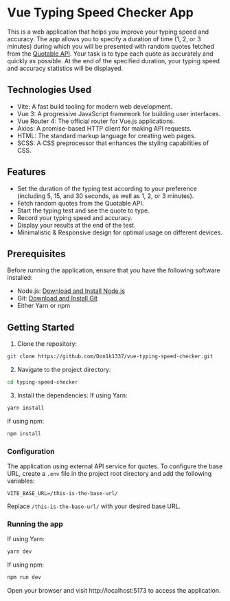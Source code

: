 # Vue Typing Speed Checker App

This is a web application that helps you improve your typing speed and accuracy. The app allows you to specify a duration of time (1, 2, or 3 minutes) during which you will be presented with random quotes fetched from the [Quotable API](https://github.com/lukePeavey/quotable). Your task is to type each quote as accurately and quickly as possible. At the end of the specified duration, your typing speed and accuracy statistics will be displayed.

## Technologies Used

- Vite: A fast build tooling for modern web development.
- Vue 3: A progressive JavaScript framework for building user interfaces.
- Vue Router 4: The official router for Vue.js applications.
- Axios: A promise-based HTTP client for making API requests.
- HTML: The standard markup language for creating web pages.
- SCSS: A CSS preprocessor that enhances the styling capabilities of CSS.

## Features

- Set the duration of the typing test according to your preference (including 5, 15, and 30 seconds, as well as 1, 2, or 3 minutes). 
- Fetch random quotes from the Quotable API.
- Start the typing test and see the quote to type.
- Record your typing speed and accuracy.
- Display your results at the end of the test.
- Minimalistic & Responsive design for optimal usage on different devices.

## Prerequisites

Before running the application, ensure that you have the following software installed:

- Node.js: [Download and Install Node.js](https://nodejs.org/en/download/)
- Git: [Download and Install Git](https://git-scm.com/downloads)
- Either Yarn or npm

## Getting Started

1. Clone the repository:

```bash
git clone https://github.com/Don1k1337/vue-typing-speed-checker.git
```

2. Navigate to the project directory:
```bash
cd typing-speed-checker
```

3. Install the dependencies:
If using Yarn:
```bash
yarn install
```

If using npm:
```bash
npm install
```

### Configuration

The application using external API service for quotes. To configure the base URL, create a `.env` file in the project root directory and add the following variables:

```
VITE_BASE_URL=/this-is-the-base-url/
```

Replace `/this-is-the-base-url/` with your desired base URL.


### Running the app
   
If using Yarn:
```bash
yarn dev
```

If using npm:
```bash
npm run dev
```
Open your browser and visit http://localhost:5173 to access the application.

